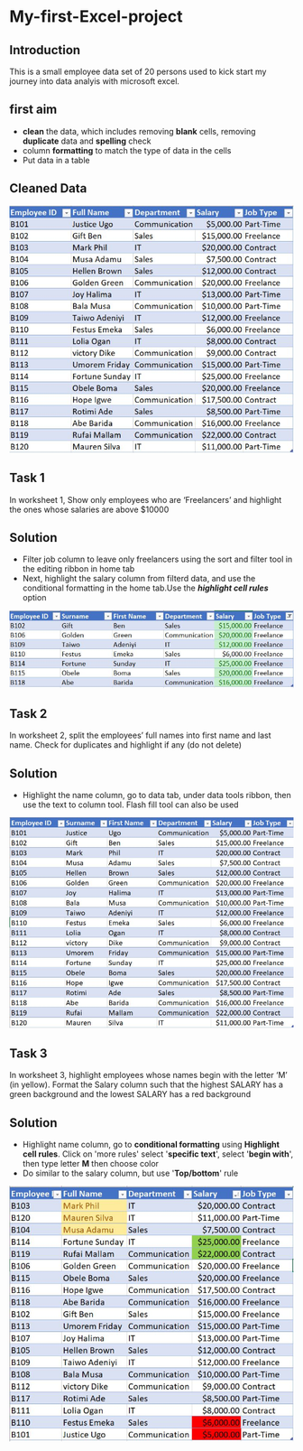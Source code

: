 # My-first-Excel-project
## Introduction
This is a small employee data set of 20 persons used to kick start my journey into data analyis with microsoft excel.
## first aim  
- **clean** the data, which includes removing **blank** cells, removing **duplicate** data and **spelling** check
- column **formatting** to match the type of data in the cells
- Put data in a table
## Cleaned Data
![](Employee_detail.JPG)
## Task 1
In worksheet 1, Show only employees who are ‘Freelancers’ and highlight the ones whose salaries are above $10000
## Solution
- Filter job column to leave only freelancers using the sort and filter tool in the editing ribbon in home tab
- Next, highlight the salary column from filterd data, and use the conditional formatting in the home tab.Use the _**highlight cell rules**_ option

![](First_filter.JPG)

## Task 2
In worksheet 2, split the employees’ full names into first name and last name. Check for duplicates and highlight if any (do not delete)
## Solution
- Highlight the name column, go to data tab, under data tools ribbon, then use the text to column tool. Flash fill tool can also be used

![](Employee_full.JPG)

## Task 3
In worksheet 3, highlight employees whose names begin with the letter ‘M’ (in yellow). Format the Salary column such that the highest SALARY has a green background and the lowest SALARY has a red background
## Solution
- Highlight name column, go to **conditional formatting** using  **Highlight cell rules**. Click on 'more rules' select '**specific text**', select '**begin with**', then type letter **M** then choose color
- Do similar to the salary column, but use '**Top/bottom**' rule

![](Criteria_selection.JPG)










